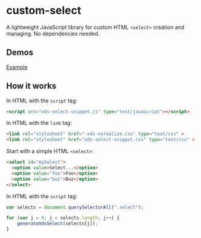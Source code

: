 # custom-select
A lightweight JavaScript library for custom HTML `<select>` creation and managing.
No dependencies needed.


## Demos
[Example](https://sergejfrank.github.io/xds-select-snippet/)



## How it works

In HTML with the `script` tag:
```html
<script src="xds-select-snippet.js" type="text/javascript"></script>
```

In HTML with the `link` tag:
```html
<link rel="stylesheet" href="-xds-normalize.css" type="text/css" >
<link rel="stylesheet" href="xds-select-snippet.css" type="text/css" >
```

Start with a simple HTML `<select>`:
```html
<select id="mySelect">
  <option value>Select...</option>
  <option value="foo">Foo</option>
  <option value="buz">Buz</option>
</select>
```

In HTML with the `script` tag:
```js
var selects = document.querySelectorAll(".select");

for (var j = 0; j < selects.length; j++) {
    generateXdsSelect(selects[j]);
}
```